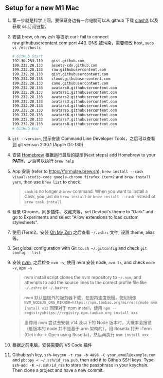 ## Setup for a new M1 Mac
1. 第一步就是科学上网，要保证身边有一台电脑可以从 github 下载 [clashX](https://github.com/yichengchen/clashX/releases) 以及获取 ss 订阅链接。
2. 安装 brew, oh my zsh 等提示 curl: fail to connect raw.githubusercontent.com port 443. DNS 被污染，需要修改 host, `sudo vi /etc/hosts`
    ```sh
    # GitHub Start
    192.30.253.119    gist.github.com
    199.232.28.133    assets-cdn.github.com
    199.232.28.133    raw.githubusercontent.com
    199.232.28.133    gist.githubusercontent.com
    199.232.28.133    cloud.githubusercontent.com
    199.232.28.133    camo.githubusercontent.com
    199.232.28.133    avatars0.githubusercontent.com
    199.232.28.133    avatars1.githubusercontent.com
    199.232.28.133    avatars2.githubusercontent.com
    199.232.28.133    avatars3.githubusercontent.com
    199.232.28.133    avatars4.githubusercontent.com
    199.232.28.133    avatars5.githubusercontent.com
    199.232.28.133    avatars6.githubusercontent.com
    199.232.28.133    avatars7.githubusercontent.com
    199.232.28.133    avatars8.githubusercontent.com
    # GitHub End
    ```
3. `git --version`, 提示安装 Command Line Developer Tools，之后可以查看到 git verison 2.30.1 (Apple Git-130)
4. 安装 [Homebrew](https://brew.sh/) 根据运行最后的提示(Next steps) add Homebrew to your **PATH**，之后可以执行 `brew help`
5. App 安装 (refer to https://formulae.brew.sh), `brew install --cask visual-studio-code google-chrome firefox iterm2` and `brew install yarn`, then use `brew list` to check.
    > `cask` is no longer a `brew` command. When you want to install a Cask, you just do `brew install` or `brew install --cask` instead of `brew cask install`.
6. 登录 Chrome，同步插件、收藏夹等，set Devtool's theme to "Dark" and go to Experiments and select "Allow extensions to load custom stylesheets".
7. 使用 iTerm2，安装 [Oh My Zsh](https://github.com/ohmyzsh/ohmyzsh) 之后查看 `~/.zshrc` 文件, 设置 theme, alias 等。
8. Set global configuration with Git `touch ~/.gitconfig` and check `git config --list`
9. 安装 [nvm](https://github.com/nvm-sh/nvm), 之后检查 `nvm -v`, 使用 nvm 安装 node, `nvm ls`, and check `node -v`, `npm -v`
    > nvm install script clones the nvm repository to `~/.nvm`, and attempts to add the source lines to the correct profile file like `~/.zshrc` or `~/.bashrc`
    
    > nvm 默认是国外的服务器下载，在国内速度很慢，使用镜像 `NVM_NODEJS_ORG_MIRROR=https://npm.taobao.org/mirrors/node nvm install v12`  同理对于 npm install，使用 `npm --registry=https://registry.npm.taobao.org install xxx`

    > 当你用 nvm 尝试去安装 v14 及以下的 Node 版本时，大概率会报错（低版本的 node 并不是基于 arm 架构的），用 Rosetta 打开 iTerm (Get info -> Open using Rosetta)，然后再执行 `nvm install xxx`
10. 根据之前电脑，安装需要的 VS Code 插件
11. Github ssh key, `ssh-keygen -t rsa -b 4096 -C your_email@example.com` and `pbcopy < ~/.ssh/id_rsa.pub`, then add it to Github SSH keys. Type `ssh-add -K ~/.ssh/id_rsa` to store the passphrase in your keychain. Then clone a project and have a new commit.
